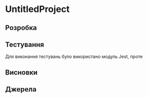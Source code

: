 # UntitledProject

<a name="розробка"></a>
## Розробка

<a name="тести"></a>
## Тестування
Для виконання тестувань було використано модуль Jest, проте
<a name="висновки"></a>
## Висновки

<a name="джерела"></a>
## Джерела
